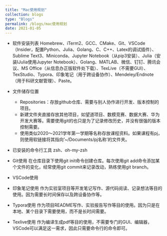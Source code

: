 ```yaml
---
title: "Mac使用规划"
collection: blogs
type: "Blogs"
permalink: /blogs/mac使用规划
date: 2021-01-05
---
```


* 软件安装列表
  Homebrew、iTerm2、GCC、CMake、Git、VSCode（Insider，配置Python、Julia、Golang、C、C++、Latex的调试插件）、Sublime Text3、Miniconda、Jupyter Notebook（从pip3安装）、Julia（安装IJulia使用Jupyter Notebook）、Golang、MATLAB、微信、钉钉、腾讯会议、MS Office（从信息办正版软件处下载）、TexLive（不需要GUI）、TexStudio、Typora、印象笔记（用于跨设备协作）、Mendeley/Endnote（用于科研文献管理）、Paste。

* 文件储存位置
  * Repositories：存放github仓库、需要与别人协作进行开发、版本控制的项目。
  * 新建文件夹直接存放其他项目，如望道项目、数模竞赛、数据大赛、华为开发大赛等。需要使用git的也只是为了记录修改历史，并没有很强的版本控制需要。
  * 使用类似2020～2021学年第一学期等名称存放课程资料。如果课程有pj，则使用软链接将其指向’~/Documents/pj名称’的文件夹。

* 已安装的命令行工具
  zsh、oh-my-zsh

* Git使用
  在仓库目录下使用git init命令创建仓库。每次使用git add命令添加某个文件的变化，经常使用git commit来记录改动，熟练使用git branch。

* VSCode使用

* 印象笔记使用
  作为实验室项目等开发笔记写作、源代码阅读、记录想法等目的使用。因为需要长时间保存以及跨设备协作等。

* Typora使用
  作为项目README写作、实验报告写作等目的使用。因为只是在本地、某个目录下需要使用，而不是长时间需要。

* Texlive使用
  作为编译生成pdf等目的使用，不需要专门的GUI、编辑器，VSCode可以满足这一需求，因此只需要命令行的命令即可。